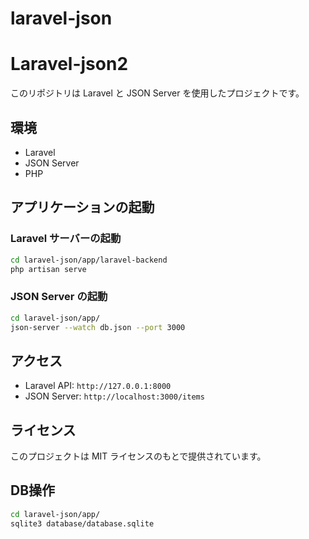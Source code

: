 # laravel-json
# Laravel-json2

このリポジトリは Laravel と JSON Server を使用したプロジェクトです。

## 環境
- Laravel
- JSON Server
- PHP



## アプリケーションの起動

### Laravel サーバーの起動
```sh
cd laravel-json/app/laravel-backend
php artisan serve
```

### JSON Server の起動
```sh
cd laravel-json/app/
json-server --watch db.json --port 3000
```

## アクセス
- Laravel API: `http://127.0.0.1:8000`
- JSON Server: `http://localhost:3000/items`

## ライセンス
このプロジェクトは MIT ライセンスのもとで提供されています。

## DB操作
```sh
cd laravel-json/app/
sqlite3 database/database.sqlite